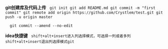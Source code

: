 ##
  **git创建库及代码上传**
    ` git init
      git add README.md
      git commit -m "first commit"
      git remote add origin https://github.com/Crystlem/test.git
      git push -u origin master`
      
      git commit --amend --no-edit
      
   **idea快捷键**
     ` shift+alt+insert进入列选择模式，可选择一列或者多列
      shift+alt+insert退出列选择模式git`
      
    